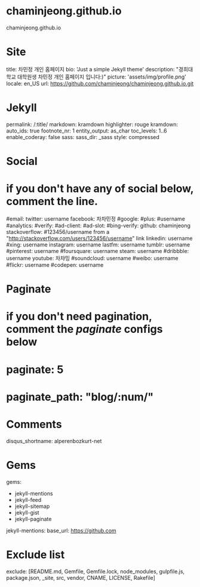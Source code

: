 # chaminjeong.github.io
chaminjeong.github.io

# Site
title:          차민정 개인 홈페이지
bio:            'Just a simple Jekyll theme'
description:    "경희대학교 대학원생 차민정 개인 홈페이지 입니다:)"
picture:        'assets/img/profile.png'
locale:         en_US
url:            https://github.com/chaminjeong/chaminjeong.github.io.git


# Jekyll
permalink:      /:title/
markdown:       kramdown
highlighter:    rouge
kramdown:
  auto_ids: true
  footnote_nr: 1
  entity_output: as_char
  toc_levels: 1..6
  enable_coderay: false
sass:
  sass_dir: _sass
  style: compressed

# Social
# if you don't have any of social below, comment the line.
#email:
twitter: username
facebook: 차차민정
#google:
  #plus: #username
  #analytics:
  #verify:
  #ad-client:
  #ad-slot:
#bing-verify:
github: chaminjeong
stackoverflow: #123456/username   from a "http://stackoverflow.com/users/123456/username" link
linkedin: username
#xing: username
instagram: username
lastfm: username
tumblr: username
#pinterest: username
#foursquare: username
steam: username
#dribbble: username
youtube: 차챠밍
#soundcloud: username
#weibo: username
#flickr: username
#codepen: username

# Paginate
# if you don't need pagination, comment the *paginate* configs below
# paginate: 5
# paginate_path: "blog/:num/"


# Comments
disqus_shortname: alperenbozkurt-net


# Gems
gems:
  - jekyll-mentions
  - jekyll-feed
  - jekyll-sitemap
  - jekyll-gist
  - jekyll-paginate

jekyll-mentions:
    base_url: https://github.com

# Exclude list
exclude: [README.md, Gemfile, Gemfile.lock, node_modules, gulpfile.js, package.json, _site, src, vendor, CNAME, LICENSE, Rakefile]
